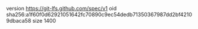 version https://git-lfs.github.com/spec/v1
oid sha256:a1f60f0d62921051642fc70890c9ec54dedb71350367987dd2bf42109dbaca58
size 1400
